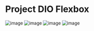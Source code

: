 # Project DIO Flexbox
 
![image](https://user-images.githubusercontent.com/42454504/169665637-829e25be-5055-4592-9a36-bd6496a36f52.png)
![image](https://user-images.githubusercontent.com/42454504/169665644-c21a06b1-096a-45ac-981c-c89a87a12703.png)
![image](https://user-images.githubusercontent.com/42454504/169665653-48ff0a98-2623-4465-8e4e-d80c5c4ddc05.png)
![image](https://user-images.githubusercontent.com/42454504/169665665-2b1018e2-cfc6-4e75-922b-6bf711770729.png)
